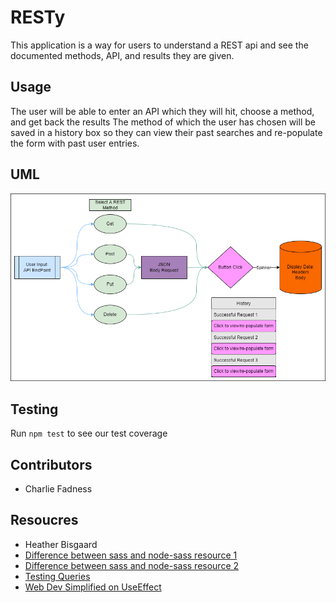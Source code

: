 # RESTy

This application is a way for users to understand a REST api and see the documented methods, API, and results they are given.

## Usage

The user will be able to enter an API which they will hit, choose a method, and get back the results
The method of which the user has chosen will be saved in a history box so they can view their past searches and re-populate the form with past user entries.

## UML

![UML](img/UML-lab-26.drawio.png)

## Testing

Run `npm test` to see our test coverage

## Contributors

- Charlie Fadness

## Resoucres

- Heather Bisgaard
- [Difference between sass and node-sass resource 1](https://www.peterbe.com/plog/quick-comparison-between-sass-and-node-sass)
- [Difference between sass and node-sass resource 2](https://stackshare.io/stackups/node-sass-vs-sass)
- [Testing Queries](https://testing-library.com/docs/queries/about)
- [Web Dev Simplified on UseEffect](https://www.youtube.com/watch?v=0ZJgIjIuY7U&ab_channel=WebDevSimplified)

